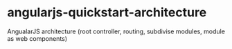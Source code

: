 # angularjs-quickstart-architecture

AngualarJS architecture (root controller, routing, subdivise modules, module as web components)
